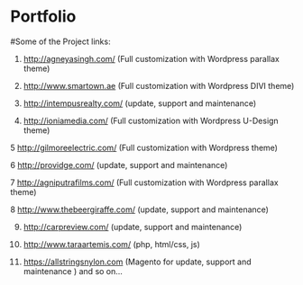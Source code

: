 # Portfolio


#Some of the Project links:

1. http://agneyasingh.com/ (Full customization with Wordpress parallax theme)

2. http://www.smartown.ae (Full customization with Wordpress DIVI theme)

3. http://intempusrealty.com/ (update, support and maintenance)

4. http://ioniamedia.com/ (Full customization with Wordpress U-Design theme)

5 http://gilmoreelectric.com/ (Full customization with Wordpress theme)

6 http://providge.com/ (update, support and maintenance)

7 http://agniputrafilms.com/ (Full customization with Wordpress parallax theme)

8 http://www.thebeergiraffe.com/ (update, support and maintenance)

9. http://carpreview.com/ (update, support and maintenance)

10. http://www.taraartemis.com/ (php, html/css, js) 

11. https://allstringsnylon.com (Magento for update, support and maintenance ) and so on...
